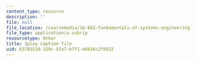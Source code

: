 ```yaml
---
content_type: resource
description: ''
file: null
file_location: /coursemedia/16-842-fundamentals-of-systems-engineering-fall-2015/63783510329c5fa7b7f1e6616c2f6922_Wc0PmAIEUhM.vtt
file_type: application/x-subrip
resourcetype: Other
title: 3play caption file
uid: 63783510-329c-5fa7-b7f1-e6616c2f6922
---
```

